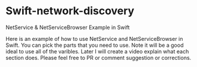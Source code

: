 # Swift-network-discovery
NetService &amp; NetServiceBrowser Example in Swift 

Here is an example of how to use NetService and NetServiceBrowser in Swift. You can pick the parts that you need to use. Note it will be a good ideal to use all of the varibles. Later I will create a video explain what each section does. Please feel free to PR or comment suggestion or corrections.
